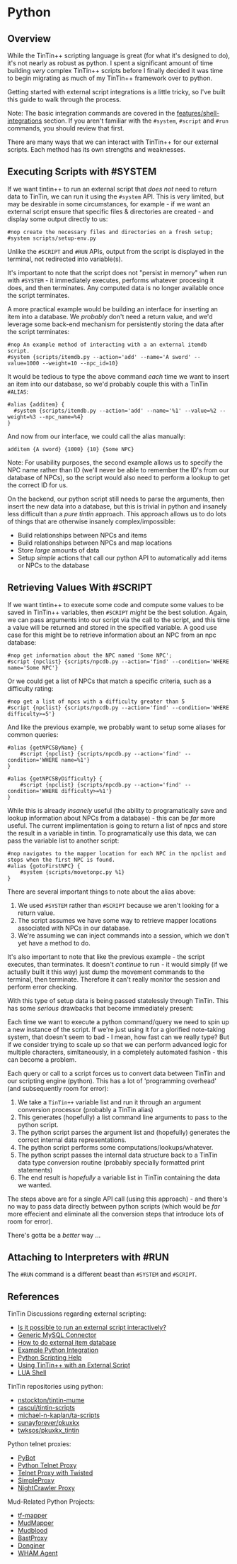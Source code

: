 Python
======


Overview
--------
While the TinTin++ scripting language is great (for what it's designed to do), it's not nearly as robust as python.  I spent a significant amount of time building *very* complex TinTin++ scripts before I finally decided it was time to begin migrating as much of my TinTin++ framework over to python.

Getting started with external script integrations is a little tricky, so I've built this guide to walk through the process.

Note: The basic integration commands are covered in the [features/shell-integrations](/tintin/features/shell-integration.md) section. If you aren't familiar with the `#system`, `#script` and `#run` commands, you should review that first.

There are many ways that we can interact with TinTin++ for our external scripts. Each method has its own strengths and weaknesses.


Executing Scripts with #SYSTEM
-----------------------------
If we want tintin++ to run an external script that *does not* need to return data to TinTin, we can run it using the `#system` API. This is very limited, but may be desirable in some circumstances, for example - if we want an external script ensure that specific files & directories are created - and display some output directly to us:

    #nop create the necessary files and directories on a fresh setup;
    #system scripts/setup-env.py

Unlike the `#SCRIPT` and `#RUN` APIs, output from the script is displayed in the terminal, not redirected into variable(s).

It's important to note that the script does not "persist in memory" when run with `#SYSTEM` - it immediately executes, performs whatever procesing it does, and then terminates. Any computed data is no longer available once the script terminates.

A more practical example would be building an interface for inserting an item into a database. We *probably* don't need a return value, and we'd leverage some back-end mechanism for persistently storing the data after the script terminates:

    #nop An example method of interacting with a an external itemdb script.
    #system {scripts/itemdb.py --action='add' --name='A sword' --value=1000 --weight=10 --npc_id=10}

It would be tedious to type the above command *each* time we want to insert an item into our database, so we'd probably couple this with a TinTin `#ALIAS`:

    #alias {additem} {
      #system {scripts/itemdb.py --action='add' --name='%1' --value=%2 --weight=%3 --npc_name=%4}
    }

And now from our interface, we could call the alias manually:

    additem {A sword} {1000} {10} {Some NPC}

Note: For usability purposes, the second example allows us to specify the NPC name rather than ID (we'll never be able to remember the ID's from our database of NPCs), so the script would also need to perform a lookup to get the correct ID for us.

On the backend, our python script still needs to parse the arguments, then insert the new data into a database, but this is trivial in python and insanely less difficult than a *pure tintin* approach. This approach allows us to do lots of things that are otherwise insanely complex/impossible:

- Build relationships between NPCs and items
- Build relationships between NPCs and map locations
- Store *large* amounts of data
- Setup *simple* actions that call our python API to automatically add items or NPCs to the database


Retrieving Values With #SCRIPT
-----------------------------
If we want tintin++ to execute some code and compute some values to be saved in TinTin++ variables, then `#SCRIPT` *might* be the best solution. Again, we can pass arguments into our script via the call to the script, and this time a value will be returned and stored in the specified variable. A good use case for this might be to retrieve information about an NPC from an npc database:

    #nop get information about the NPC named 'Some NPC';
    #script {npclist} {scripts/npcdb.py --action='find' --condition='WHERE name='Some NPC'}

Or we could get a list of NPCs that match a specific criteria, such as a difficulty rating:

    #nop get a list of npcs with a difficulty greater than 5
    #script {npclist} {scripts/npcdb.py --action='find' --condition='WHERE difficulty>=5'}

And like the previous example, we probably want to setup some aliases for common queries:

    #alias {getNPCSByName} {
        #script {npclist} {scripts/npcdb.py --action='find' --condition='WHERE name=%1'}
    }

    #alias {getNPCSByDifficulty} {
        #script {npclist} {scripts/npcdb.py --action='find' --condition='WHERE difficulty>=%1'}
    }

While this is already *insanely* useful (the ability to programatically save and lookup information about NPCs from a database) - this can be *far* more useful. The current implimentation is going to return a list of npcs and store the result in a variable in tintin. To programatically use this data, we can pass the variable list to another script:

    #nop navigates to the mapper location for each NPC in the npclist and stops when the first NPC is found.
    #alias {gotoFirstNPC} {
        #system {scripts/movetonpc.py %1}
    }

There are several important things to note about the alias above:

1. We used `#SYSTEM` rather than `#SCRIPT` because we aren't looking for a return value.
2. The script assumes we have some way to retrieve mapper locations associated with NPCs in our database.
3. We're assuming we can inject commands into a session, which we don't yet have a method to do.

It's also important to note that like the previous example - the script executes, than terminates. It doesn't *continue* to run - it would simply (if we actually built it this way) just dump the movement commands to the terminal, then terminate.  Therefore it can't really monitor the session and perform error checking.

With this type of setup data is being passed statelessly through TinTin. This has some *serious* drawbacks that become immediately present:

Each time we want to execute a python command/query we need to spin up a new instance of the script. If we're just using it for a glorified note-taking system, that doesn't seem to bad - I mean, how fast can we really type? But if we consider trying to scale up so that we can perform advanced logic for multiple characters, simltaneously, in a completely automated fashion - this can become a problem.

Each query or call to a script forces us to convert data between TinTin and our scripting engine (python). This has a lot of 'programming overhead' (and subsequently room for error):

1. We take a `TinTin++` variable list and run it through an argument conversion processor (probably a TinTin alias)
2. This generates (hopefully) a list command line arguments to pass to the python script.
3. The python script parses the argument list and (hopefully) generates the correct internal data representations.
4. The python script performs some computations/lookups/whatever.
5. The python script passes the internal data structure back to a TinTin data type conversion routine (probably specially formatted print statements)
6. The end result is *hopefully* a variable list in TinTin containing the data we wanted.

The steps above are for a single API call (using this approach) - and there's no way to pass data directly between python scripts (which would be *far* more effecient and eliminate all the conversion steps that introduce lots of room for error).

There's gotta be a *better* way ...


Attaching to Interpreters with #RUN
-----------------------------------
The `#RUN` command is a different beast than `#SYSTEM` and `#SCRIPT`.





References
----------

TinTin Discussions regarding external scripting:
- [Is it possible to run an external script interactively?](http://tintin.sourceforge.net/board/viewtopic.php?t=1226)
- [Generic MySQL Connector](http://tintin.sourceforge.net/board/viewtopic.php?t=1112)
- [How to do external item database](http://tintin.sourceforge.net/board/viewtopic.php?t=735)
- [Example Python Integration](http://tintin.sourceforge.net/board/viewtopic.php?t=2156)
- [Python Scripting Help](http://tintin.sourceforge.net/board/viewtopic.php?t=1195)
- [Using TinTin++ with an External Script](http://tintin.sourceforge.net/board/viewtopic.php?t=906)
- [LUA Shell](http://tintin.sourceforge.net/scripts/lua.php)

TinTin repositories using python:
- [nstockton/tintin-mume](https://github.com/nstockton/tintin-mume)
- [rascul/tintin-scripts](https://github.com/rascul/tintin-scripts)
- [michael-n-kaplan/ta-scripts](https://github.com/michael-n-kaplan/ta-scripts)
- [sunayforever/pkuxkx](https://github.com/sunwayforever/pkuxkx)
- [twksos/pkuxkx_tintin](https://github.com/twksos/pkuxkx_tintin)

Python telnet proxies:
- [PyBot](http://bazaar.launchpad.net/~pybot-team/pybot/src/files)
- [Python Telnet Proxy](http://www.achaea.com/forum/python-telnet-proxy)
- [Telnet Proxy with Twisted](http://stackoverflow.com/questions/7354864/http-through-telnet-with-python-and-twisted)
- [SimpleProxy](http://www.mccarroll.net/snippets/simpleproxy/index.html)
- [NightCrawler Proxy](https://gist.github.com/night-crawler/6213578)

Mud-Related Python Projects:
- [tf-mapper](https://github.com/michael-donat/tf-mapper)
- [MudMapper](https://github.com/michael-donat/MudMapper)
- [Mudblood](https://github.com/talanis85/mudblood-py)
- [BastProxy](https://github.com/endavis/bastproxy)
- [Donginer](https://github.com/Senso/Donginger)
- [WHAM Agent](https://github.com/shuchton/wham_agent)
